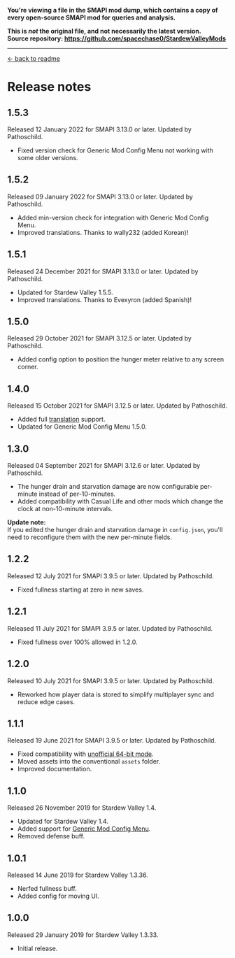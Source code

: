 **You're viewing a file in the SMAPI mod dump, which contains a copy of every open-source SMAPI mod
for queries and analysis.**

**This is _not_ the original file, and not necessarily the latest version.**  
**Source repository: https://github.com/spacechase0/StardewValleyMods**

----

﻿[← back to readme](README.md)

# Release notes
## 1.5.3
Released 12 January 2022 for SMAPI 3.13.0 or later. Updated by Pathoschild.

* Fixed version check for Generic Mod Config Menu not working with some older versions.

## 1.5.2
Released 09 January 2022 for SMAPI 3.13.0 or later. Updated by Pathoschild.

* Added min-version check for integration with Generic Mod Config Menu.
* Improved translations. Thanks to wally232 (added Korean)!

## 1.5.1
Released 24 December 2021 for SMAPI 3.13.0 or later. Updated by Pathoschild.

* Updated for Stardew Valley 1.5.5.
* Improved translations. Thanks to Evexyron (added Spanish)!

## 1.5.0
Released 29 October 2021 for SMAPI 3.12.5 or later. Updated by Pathoschild.

* Added config option to position the hunger meter relative to any screen corner.

## 1.4.0
Released 15 October 2021 for SMAPI 3.12.5 or later. Updated by Pathoschild.

* Added full [translation](https://stardewvalleywiki.com/Modding:Translations) support.
* Updated for Generic Mod Config Menu 1.5.0.

## 1.3.0
Released 04 September 2021 for SMAPI 3.12.6 or later. Updated by Pathoschild.

* The hunger drain and starvation damage are now configurable per-minute instead of per-10-minutes.
* Added compatibility with Casual Life and other mods which change the clock at non-10-minute intervals.

**Update note:**  
If you edited the hunger drain and starvation damage in `config.json`, you'll need to reconfigure them
with the new per-minute fields.

## 1.2.2
Released 12 July 2021 for SMAPI 3.9.5 or later. Updated by Pathoschild.

* Fixed fullness starting at zero in new saves.

## 1.2.1
Released 11 July 2021 for SMAPI 3.9.5 or later. Updated by Pathoschild.

* Fixed fullness over 100% allowed in 1.2.0.

## 1.2.0
Released 10 July 2021 for SMAPI 3.9.5 or later. Updated by Pathoschild.

* Reworked how player data is stored to simplify multiplayer sync and reduce edge cases.

## 1.1.1
Released 19 June 2021 for SMAPI 3.9.5 or later. Updated by Pathoschild.

* Fixed compatibility with [unofficial 64-bit mode](https://stardewvalleywiki.com/Modding:Migrate_to_64-bit_on_Windows).
* Moved assets into the conventional `assets` folder.
* Improved documentation.

## 1.1.0
Released 26 November 2019 for Stardew Valley 1.4.

* Updated for Stardew Valley 1.4.
* Added support for [Generic Mod Config Menu](https://www.nexusmods.com/stardewvalley/mods/5098).
* Removed defense buff.

## 1.0.1
Released 14 June 2019 for Stardew Valley 1.3.36.

* Nerfed fullness buff.
* Added config for moving UI.

## 1.0.0
Released 29 January 2019 for Stardew Valley 1.3.33.

* Initial release.
